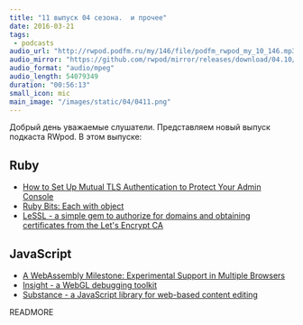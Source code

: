 ```yaml
---
title: "11 выпуск 04 сезона.  и прочее"
date: 2016-03-21
tags:
 - podcasts
audio_url: "http://rwpod.podfm.ru/my/146/file/podfm_rwpod_my_10_146.mp3"
audio_mirror: "https://github.com/rwpod/mirror/releases/download/04.10/0410.mp3"
audio_format: "audio/mpeg"
audio_length: 54079349
duration: "00:56:13"
small_icon: mic
main_image: "/images/static/04/0411.png"
---
```


Добрый день уважаемые слушатели. Представляем новый выпуск подкаста RWpod. В этом выпуске:

## Ruby

 - [How to Set Up Mutual TLS Authentication to Protect Your Admin Console](http://blog.codeship.com/how-to-set-up-mutual-tls-authentication/)
 - [Ruby Bits: Each with object](https://subvisual.co/blog/posts/74-ruby-bits-each-with-object)
 - [LeSSL - a simple gem to authorize for domains and obtaining certificates from the Let's Encrypt CA](https://github.com/tobiasfeistmantl/LeSSL)

## JavaScript

 - [A WebAssembly Milestone: Experimental Support in Multiple Browsers](https://hacks.mozilla.org/2016/03/a-webassembly-milestone/)
 - [Insight - a WebGL debugging toolkit](https://github.com/3Dparallax/insight/)
 - [Substance - a JavaScript library for web-based content editing](http://substance.io/)

READMORE

